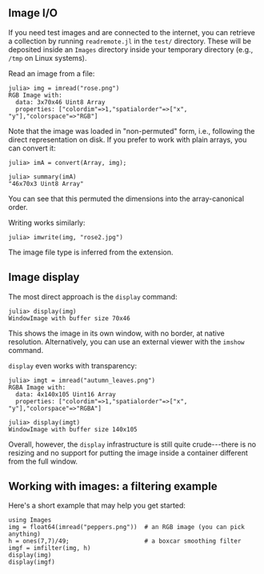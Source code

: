 ## Image I/O

If you need test images and are connected to the internet, you can retrieve a
collection by running `readremote.jl` in the `test/` directory. These will be
deposited inside an `Images` directory inside your temporary directory (e.g.,
`/tmp` on Linux systems).

Read an image from a file:
```
julia> img = imread("rose.png")
RGB Image with:
  data: 3x70x46 Uint8 Array
  properties: ["colordim"=>1,"spatialorder"=>["x", "y"],"colorspace"=>"RGB"]
```
Note that the image was loaded in "non-permuted" form, i.e., following the direct representation on disk. If you prefer to work with plain arrays, you can convert it:
```
julia> imA = convert(Array, img);

julia> summary(imA)
"46x70x3 Uint8 Array"
```
You can see that this permuted the dimensions into the array-canonical order.

Writing works similarly:
```
julia> imwrite(img, "rose2.jpg")
```
The image file type is inferred from the extension.

## Image display

The most direct approach is the `display` command:
```
julia> display(img)
WindowImage with buffer size 70x46
```
This shows the image in its own window, with no border, at native resolution. Alternatively, you can use an external viewer with the `imshow` command.

`display` even works with transparency:
```
julia> imgt = imread("autumn_leaves.png")
RGBA Image with:
  data: 4x140x105 Uint16 Array
  properties: ["colordim"=>1,"spatialorder"=>["x", "y"],"colorspace"=>"RGBA"]

julia> display(imgt)
WindowImage with buffer size 140x105
```
Overall, however, the `display` infrastructure is still quite crude---there is no resizing and no support for putting the image inside a container different from the full window.

## Working with images: a filtering example

Here's a short example that may help you get started:
```
using Images
img = float64(imread("peppers.png"))  # an RGB image (you can pick anything)
h = ones(7,7)/49;                     # a boxcar smoothing filter
imgf = imfilter(img, h)
display(img)
display(imgf)
```
